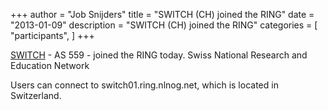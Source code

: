 +++
author = "Job Snijders"
title = "SWITCH (CH) joined the RING"
date = "2013-01-09"
description = "SWITCH (CH) joined the RING"
categories = [
    "participants",
]
+++

<a href="http://www.switch.ch/">SWITCH</a> - AS 559 - joined the RING today. Swiss National Research and Education Network

Users can connect to switch01.ring.nlnog.net, which is located in Switzerland.

